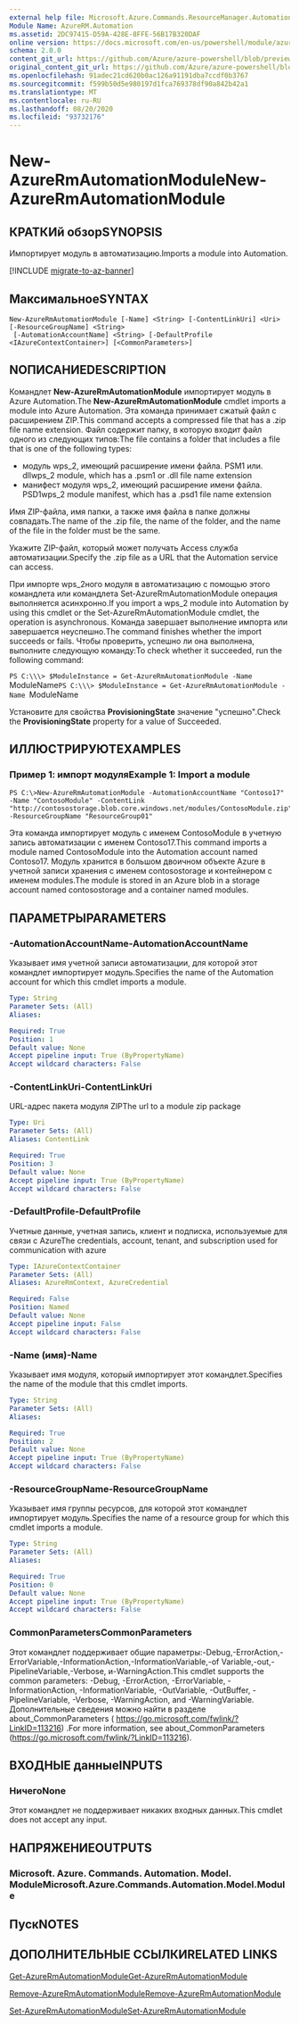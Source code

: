 ```yaml
---
external help file: Microsoft.Azure.Commands.ResourceManager.Automation.dll-Help.xml
Module Name: AzureRM.Automation
ms.assetid: 2DC97415-D59A-428E-8FFE-56B17B320DAF
online version: https://docs.microsoft.com/en-us/powershell/module/azurerm.automation/new-azurermautomationmodule
schema: 2.0.0
content_git_url: https://github.com/Azure/azure-powershell/blob/preview/src/ResourceManager/Automation/Commands.Automation/help/New-AzureRmAutomationModule.md
original_content_git_url: https://github.com/Azure/azure-powershell/blob/preview/src/ResourceManager/Automation/Commands.Automation/help/New-AzureRmAutomationModule.md
ms.openlocfilehash: 91adec21cd620b0ac126a91191dba7ccdf0b3767
ms.sourcegitcommit: f599b50d5e980197d1fca769378df90a842b42a1
ms.translationtype: MT
ms.contentlocale: ru-RU
ms.lasthandoff: 08/20/2020
ms.locfileid: "93732176"
---
```

# <span data-ttu-id="c7b35-101">New-AzureRmAutomationModule</span><span class="sxs-lookup"><span data-stu-id="c7b35-101">New-AzureRmAutomationModule</span></span>

## <span data-ttu-id="c7b35-102">КРАТКИй обзор</span><span class="sxs-lookup"><span data-stu-id="c7b35-102">SYNOPSIS</span></span>
<span data-ttu-id="c7b35-103">Импортирует модуль в автоматизацию.</span><span class="sxs-lookup"><span data-stu-id="c7b35-103">Imports a module into Automation.</span></span>

[!INCLUDE [migrate-to-az-banner](../../includes/migrate-to-az-banner.md)]

## <span data-ttu-id="c7b35-104">Максимальное</span><span class="sxs-lookup"><span data-stu-id="c7b35-104">SYNTAX</span></span>

```
New-AzureRmAutomationModule [-Name] <String> [-ContentLinkUri] <Uri> [-ResourceGroupName] <String>
 [-AutomationAccountName] <String> [-DefaultProfile <IAzureContextContainer>] [<CommonParameters>]
```

## <span data-ttu-id="c7b35-105">NОПИСАНИЕ</span><span class="sxs-lookup"><span data-stu-id="c7b35-105">DESCRIPTION</span></span>
<span data-ttu-id="c7b35-106">Командлет **New-AzureRmAutomationModule** импортирует модуль в Azure Automation.</span><span class="sxs-lookup"><span data-stu-id="c7b35-106">The **New-AzureRmAutomationModule** cmdlet imports a module into Azure Automation.</span></span>
<span data-ttu-id="c7b35-107">Эта команда принимает сжатый файл с расширением ZIP.</span><span class="sxs-lookup"><span data-stu-id="c7b35-107">This command accepts a compressed file that has a .zip file name extension.</span></span>
<span data-ttu-id="c7b35-108">Файл содержит папку, в которую входит файл одного из следующих типов:</span><span class="sxs-lookup"><span data-stu-id="c7b35-108">The file contains a folder that includes a file that is one of the following types:</span></span> 

- <span data-ttu-id="c7b35-109">модуль wps_2, имеющий расширение имени файла. PSM1 или. dll</span><span class="sxs-lookup"><span data-stu-id="c7b35-109">wps_2 module, which has a .psm1 or .dll file name extension</span></span> 
- <span data-ttu-id="c7b35-110">манифест модуля wps_2, имеющий расширение имени файла. PSD1</span><span class="sxs-lookup"><span data-stu-id="c7b35-110">wps_2 module manifest, which has a .psd1 file name extension</span></span>

<span data-ttu-id="c7b35-111">Имя ZIP-файла, имя папки, а также имя файла в папке должны совпадать.</span><span class="sxs-lookup"><span data-stu-id="c7b35-111">The name of the .zip file, the name of the folder, and the name of the file in the folder must be the same.</span></span>

<span data-ttu-id="c7b35-112">Укажите ZIP-файл, который может получать Access служба автоматизации.</span><span class="sxs-lookup"><span data-stu-id="c7b35-112">Specify the .zip file as a URL that the Automation service can access.</span></span>

<span data-ttu-id="c7b35-113">При импорте wps_2ного модуля в автоматизацию с помощью этого командлета или командлета Set-AzureRmAutomationModule операция выполняется асинхронно.</span><span class="sxs-lookup"><span data-stu-id="c7b35-113">If you import a wps_2 module into Automation by using this cmdlet or the Set-AzureRmAutomationModule cmdlet, the operation is asynchronous.</span></span>
<span data-ttu-id="c7b35-114">Команда завершает выполнение импорта или завершается неуспешно.</span><span class="sxs-lookup"><span data-stu-id="c7b35-114">The command finishes whether the import succeeds or fails.</span></span>
<span data-ttu-id="c7b35-115">Чтобы проверить, успешно ли она выполнена, выполните следующую команду:</span><span class="sxs-lookup"><span data-stu-id="c7b35-115">To check whether it succeeded, run the following command:</span></span>

<span data-ttu-id="c7b35-116">`PS C:\\\> $ModuleInstance = Get-AzureRmAutomationModule -Name `ModuleName</span><span class="sxs-lookup"><span data-stu-id="c7b35-116">`PS C:\\\> $ModuleInstance = Get-AzureRmAutomationModule -Name `ModuleName</span></span>

<span data-ttu-id="c7b35-117">Установите для свойства **ProvisioningState** значение "успешно".</span><span class="sxs-lookup"><span data-stu-id="c7b35-117">Check the **ProvisioningState** property for a value of Succeeded.</span></span>

## <span data-ttu-id="c7b35-118">ИЛЛЮСТРИРУЮТ</span><span class="sxs-lookup"><span data-stu-id="c7b35-118">EXAMPLES</span></span>

### <span data-ttu-id="c7b35-119">Пример 1: импорт модуля</span><span class="sxs-lookup"><span data-stu-id="c7b35-119">Example 1: Import a module</span></span>
```
PS C:\>New-AzureRmAutomationModule -AutomationAccountName "Contoso17" -Name "ContosoModule" -ContentLink "http://contosostorage.blob.core.windows.net/modules/ContosoModule.zip" -ResourceGroupName "ResourceGroup01"
```

<span data-ttu-id="c7b35-120">Эта команда импортирует модуль с именем ContosoModule в учетную запись автоматизации с именем Contoso17.</span><span class="sxs-lookup"><span data-stu-id="c7b35-120">This command imports a module named ContosoModule into the Automation account named Contoso17.</span></span>
<span data-ttu-id="c7b35-121">Модуль хранится в большом двоичном объекте Azure в учетной записи хранения с именем contosostorage и контейнером с именем modules.</span><span class="sxs-lookup"><span data-stu-id="c7b35-121">The module is stored in an Azure blob in a storage account named contosostorage and a container named modules.</span></span>

## <span data-ttu-id="c7b35-122">ПАРАМЕТРЫ</span><span class="sxs-lookup"><span data-stu-id="c7b35-122">PARAMETERS</span></span>

### <span data-ttu-id="c7b35-123">-AutomationAccountName</span><span class="sxs-lookup"><span data-stu-id="c7b35-123">-AutomationAccountName</span></span>
<span data-ttu-id="c7b35-124">Указывает имя учетной записи автоматизации, для которой этот командлет импортирует модуль.</span><span class="sxs-lookup"><span data-stu-id="c7b35-124">Specifies the name of the Automation account for which this cmdlet imports a module.</span></span>

```yaml
Type: String
Parameter Sets: (All)
Aliases: 

Required: True
Position: 1
Default value: None
Accept pipeline input: True (ByPropertyName)
Accept wildcard characters: False
```

### <span data-ttu-id="c7b35-125">-ContentLinkUri</span><span class="sxs-lookup"><span data-stu-id="c7b35-125">-ContentLinkUri</span></span>
<span data-ttu-id="c7b35-126">URL-адрес пакета модуля ZIP</span><span class="sxs-lookup"><span data-stu-id="c7b35-126">The url to a module zip package</span></span>

```yaml
Type: Uri
Parameter Sets: (All)
Aliases: ContentLink

Required: True
Position: 3
Default value: None
Accept pipeline input: True (ByPropertyName)
Accept wildcard characters: False
```

### <span data-ttu-id="c7b35-127">-DefaultProfile</span><span class="sxs-lookup"><span data-stu-id="c7b35-127">-DefaultProfile</span></span>
<span data-ttu-id="c7b35-128">Учетные данные, учетная запись, клиент и подписка, используемые для связи с Azure</span><span class="sxs-lookup"><span data-stu-id="c7b35-128">The credentials, account, tenant, and subscription used for communication with azure</span></span>

```yaml
Type: IAzureContextContainer
Parameter Sets: (All)
Aliases: AzureRmContext, AzureCredential

Required: False
Position: Named
Default value: None
Accept pipeline input: False
Accept wildcard characters: False
```

### <span data-ttu-id="c7b35-129">-Name (имя)</span><span class="sxs-lookup"><span data-stu-id="c7b35-129">-Name</span></span>
<span data-ttu-id="c7b35-130">Указывает имя модуля, который импортирует этот командлет.</span><span class="sxs-lookup"><span data-stu-id="c7b35-130">Specifies the name of the module that this cmdlet imports.</span></span>

```yaml
Type: String
Parameter Sets: (All)
Aliases: 

Required: True
Position: 2
Default value: None
Accept pipeline input: True (ByPropertyName)
Accept wildcard characters: False
```

### <span data-ttu-id="c7b35-131">-ResourceGroupName</span><span class="sxs-lookup"><span data-stu-id="c7b35-131">-ResourceGroupName</span></span>
<span data-ttu-id="c7b35-132">Указывает имя группы ресурсов, для которой этот командлет импортирует модуль.</span><span class="sxs-lookup"><span data-stu-id="c7b35-132">Specifies the name of a resource group for which this cmdlet imports a module.</span></span>

```yaml
Type: String
Parameter Sets: (All)
Aliases: 

Required: True
Position: 0
Default value: None
Accept pipeline input: True (ByPropertyName)
Accept wildcard characters: False
```

### <span data-ttu-id="c7b35-133">CommonParameters</span><span class="sxs-lookup"><span data-stu-id="c7b35-133">CommonParameters</span></span>
<span data-ttu-id="c7b35-134">Этот командлет поддерживает общие параметры:-Debug,-ErrorAction,-ErrorVariable,-InformationAction,-InformationVariable,-of Variable,-out,-PipelineVariable,-Verbose, и-WarningAction.</span><span class="sxs-lookup"><span data-stu-id="c7b35-134">This cmdlet supports the common parameters: -Debug, -ErrorAction, -ErrorVariable, -InformationAction, -InformationVariable, -OutVariable, -OutBuffer, -PipelineVariable, -Verbose, -WarningAction, and -WarningVariable.</span></span> <span data-ttu-id="c7b35-135">Дополнительные сведения можно найти в разделе about_CommonParameters ( https://go.microsoft.com/fwlink/?LinkID=113216) .</span><span class="sxs-lookup"><span data-stu-id="c7b35-135">For more information, see about_CommonParameters (https://go.microsoft.com/fwlink/?LinkID=113216).</span></span>

## <span data-ttu-id="c7b35-136">ВХОДНЫЕ данные</span><span class="sxs-lookup"><span data-stu-id="c7b35-136">INPUTS</span></span>

### <span data-ttu-id="c7b35-137">Ничего</span><span class="sxs-lookup"><span data-stu-id="c7b35-137">None</span></span>
<span data-ttu-id="c7b35-138">Этот командлет не поддерживает никаких входных данных.</span><span class="sxs-lookup"><span data-stu-id="c7b35-138">This cmdlet does not accept any input.</span></span>

## <span data-ttu-id="c7b35-139">НАПРЯЖЕНИЕ</span><span class="sxs-lookup"><span data-stu-id="c7b35-139">OUTPUTS</span></span>

### <span data-ttu-id="c7b35-140">Microsoft. Azure. Commands. Automation. Model. Module</span><span class="sxs-lookup"><span data-stu-id="c7b35-140">Microsoft.Azure.Commands.Automation.Model.Module</span></span>

## <span data-ttu-id="c7b35-141">Пуск</span><span class="sxs-lookup"><span data-stu-id="c7b35-141">NOTES</span></span>

## <span data-ttu-id="c7b35-142">ДОПОЛНИТЕЛЬНЫЕ ССЫЛКИ</span><span class="sxs-lookup"><span data-stu-id="c7b35-142">RELATED LINKS</span></span>

[<span data-ttu-id="c7b35-143">Get-AzureRmAutomationModule</span><span class="sxs-lookup"><span data-stu-id="c7b35-143">Get-AzureRmAutomationModule</span></span>](./Get-AzureRmAutomationModule.md)

[<span data-ttu-id="c7b35-144">Remove-AzureRmAutomationModule</span><span class="sxs-lookup"><span data-stu-id="c7b35-144">Remove-AzureRmAutomationModule</span></span>](./Remove-AzureRmAutomationModule.md)

[<span data-ttu-id="c7b35-145">Set-AzureRmAutomationModule</span><span class="sxs-lookup"><span data-stu-id="c7b35-145">Set-AzureRmAutomationModule</span></span>](./Set-AzureRmAutomationModule.md)


